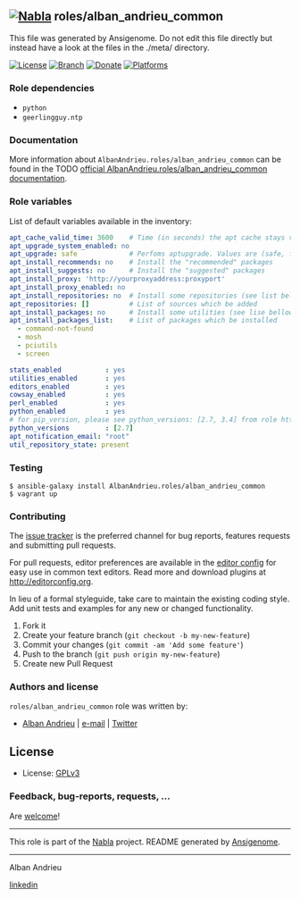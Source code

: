 ## [![Nabla](https://debops.org/images/debops-small.png)](https://github.com/AlbanAndrieu) roles/alban_andrieu_common

This file was generated by Ansigenome. Do not edit this file directly but instead have a look at the files in the ./meta/ directory. 

[![License](http://img.shields.io/:license-apache-blue.svg?style=flat-square)](http://www.apache.org/licenses/LICENSE-2.0.html)
[![Branch](http://img.shields.io/github/tag/AlbanAndrieu/ansible-roles/alban_andrieu_common.svg?style=flat-square)](https://github.com/AlbanAndrieu/ansible-roles/alban_andrieu_common/tree/master)
[![Donate](https://img.shields.io/gratipay/AlbanAndrieu.svg?style=flat)](https://www.gratipay.com/~AlbanAndrieu)
[![Platforms](http://img.shields.io/badge/platforms-debian%20/%20ubuntu-lightgrey.svg?style=flat)](#)




### Role dependencies

- `python`
- `geerlingguy.ntp`
### Documentation

More information about `AlbanAndrieu.roles/alban_andrieu_common` can be found in the
TODO [official AlbanAndrieu.roles/alban_andrieu_common documentation](https://docs.debops.org/en/latest/ansible/roles/ansible-roles/alban_andrieu_common/docs/).


### Role variables

List of default variables available in the inventory:

```YAML
apt_cache_valid_time: 3600    # Time (in seconds) the apt cache stays valid
apt_upgrade_system_enabled: no
apt_upgrade: safe             # Perfoms aptupgrade. Values are (safe, full, dist)
apt_install_recommends: no    # Install the "recommended" packages
apt_install_suggests: no      # Install the "suggested" packages
apt_install_proxy: 'http://yourproxyaddress:proxyport'
apt_install_proxy_enabled: no
apt_install_repositories: no  # Install some repositories (see list bellow)
apt_repositories: []          # List of sources which be added
apt_install_packages: no      # Install some utilities (see lise bellow)
apt_install_packages_list:    # List of packages which be installed
  - command-not-found
  - mosh
  - pciutils
  - screen

stats_enabled           : yes
utilities_enabled       : yes
editors_enabled         : yes
cowsay_enabled          : yes
perl_enabled            : yes
python_enabled          : yes
# for pip_version, please see python_versions: [2.7, 3.4] from role https://github.com/Stouts/Stouts.python.git python
python_versions         : [2.7]
apt_notification_email: "root"
util_repository_state: present
```



### Testing
```shell
$ ansible-galaxy install AlbanAndrieu.roles/alban_andrieu_common
$ vagrant up
```

### Contributing

The [issue tracker](https://github.com/AlbanAndrieu/ansible-roles/alban_andrieu_common/issues) is the preferred channel for bug reports, features requests and submitting pull requests.

For pull requests, editor preferences are available in the [editor config](.editorconfig) for easy use in common text editors. Read more and download plugins at <http://editorconfig.org>.

In lieu of a formal styleguide, take care to maintain the existing coding style. Add unit tests and examples for any new or changed functionality.

1. Fork it
2. Create your feature branch (`git checkout -b my-new-feature`)
3. Commit your changes (`git commit -am 'Add some feature'`)
4. Push to the branch (`git push origin my-new-feature`)
5. Create new Pull Request

### Authors and license

`roles/alban_andrieu_common` role was written by:

- [Alban Andrieu](nabla.mobi) | [e-mail](mailto:alban.andrieu@free.fr) | [Twitter](https://twitter.com/AlbanAndrieu)

License
-------

- License: [GPLv3](https://tldrlegal.com/license/gnu-general-public-license-v3-%28gpl-3%29)

### Feedback, bug-reports, requests, ...

Are [welcome](https://github.com/AlbanAndrieu/ansible-roles/alban_andrieu_common/issues)!

***

This role is part of the [Nabla](https://github.com/AlbanAndrieu) project.
README generated by [Ansigenome](https://github.com/nickjj/ansigenome/).

***

Alban Andrieu

[linkedin](fr.linkedin.com/in/nabla/)